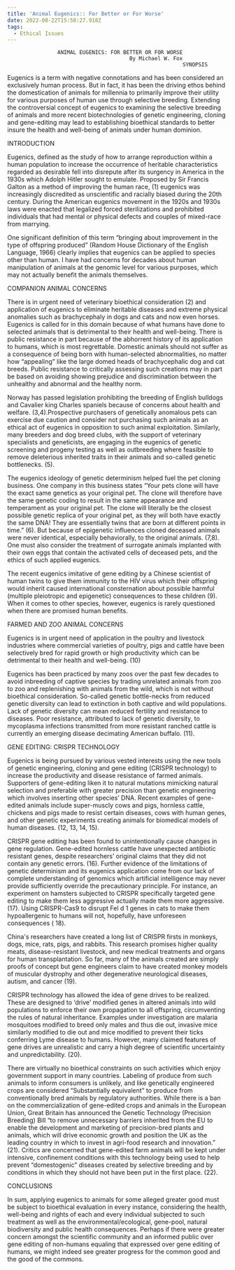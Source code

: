 ```yaml
---
title: 'Animal Eugenics:: For Better or For Worse'
date: 2022-08-22T15:58:27.918Z
tags:
  - Ethical Issues
---
```

                    ANIMAL EUGENICS: FOR BETTER OR FOR WORSE
                                           By Michael W. Fox
                                                            SYNOPSIS
Eugenics is a term with negative connotations and has been considered an exclusively human process. But in fact, it has been the driving ethos behind the domestication of animals for millennia to primarily improve their utility for various purposes of human use through selective breeding. Extending the controversial concept of eugenics to examining the selective breeding of animals and more recent biotechnologies of genetic engineering, cloning and gene-editing may lead to establishing bioethical standards to better insure the health and well-being of animals under human dominion.

INTRODUCTION


 Eugenics, defined as the study of how to arrange reproduction within a human population to increase the occurrence of heritable characteristics regarded as desirable fell into disrepute after its surgency in America in the 1930s which Adolph Hitler sought to emulate. Proposed by Sir Francis Galton as a method of improving the human race, (1) eugenics was increasingly discredited as unscientific and racially biased during the 20th century. During the American eugenics movement in the 1920s and 1930s laws were enacted that legalized forced sterilizations and prohibited individuals that had mental or physical defects and couples of mixed-race from marrying.


One significant definition of this term “bringing about improvement in the type of offspring produced” (Random House Dictionary of the English Language, 1966) clearly implies that eugenics can be applied to species other than human. I have had concerns for decades about human manipulation of animals at the genomic level for various purposes, which may not actually benefit the animals themselves. 

COMPANION ANIMAL CONCERNS


There is in urgent need of veterinary bioethical consideration (2) and application of eugenics to eliminate heritable diseases and extreme physical anomalies such as brachycephaly in dogs and cats and now even horses. Eugenics is called for in this domain because of what humans have done to selected animals that is detrimental to their health and well-being. There is public resistance in part because of the abhorrent history of its application to humans, which is most regrettable. Domestic animals should not suffer as a consequence of being born with human-selected abnormalities, no matter how “appealing” like the large domed heads of brachycephalic dog and cat breeds. Public resistance to critically assessing such creations may in part be based on avoiding showing prejudice and discrimination between the unhealthy and abnormal and the healthy norm.


Norway has passed legislation prohibiting the breeding of English bulldogs and Cavalier king Charles spaniels because of concerns about health and welfare. (3,4).Prospective purchasers of genetically anomalous pets can exercise due caution and consider not purchasing such animals as an ethical act of eugenics in opposition to such animal exploitation. Similarly, many breeders and dog breed clubs, with the support of veterinary specialists and geneticists, are engaging in the eugenics of genetic screening and progeny testing as well as outbreeding where feasible to remove deleterious inherited traits in their animals and so-called genetic bottlenecks. (5).


The eugenics ideology of genetic determinism helped fuel the pet cloning business. One company in this business states “Your pets clone will have the exact same genetics as your original pet. The clone will therefore have the same genetic coding to result in the same appearance and temperament as your original pet. The clone will literally be the closest possible genetic replica of your original pet, as they will both have exactly the same DNA! They are essentially twins that are born at different points in time.” (6). But because of epigenetic influences cloned deceased animals were never identical, especially behaviorally, to the original animals. (7,8). One must also consider the treatment of surrogate animals implanted with their own eggs that contain the activated cells of deceased pets, and the ethics of such applied eugenics.


The recent eugenics imitative of gene editing by a Chinese scientist of human twins to give them immunity to the HIV virus which their offspring would inherit caused international consternation about possible harmful (multiple pleiotropic and epigenetic) consequences to these children (9). When it comes to other species, however, eugenics is rarely questioned when there are promised human benefits. 


FARMED AND ZOO ANIMAL CONCERNS


Eugenics is in urgent need of application in the poultry and livestock industries where commercial varieties of poultry, pigs and cattle have been selectively bred for rapid growth or high productivity which can be detrimental to their health and well-being. (10)


Eugenics has been practiced by many zoos over the past few decades to avoid inbreeding of captive species by trading unrelated animals from zoo to zoo and replenishing with animals from the wild, which is not without bioethical consideration. So-called genetic bottle-necks from reduced genetic diversity can lead to extinction in both captive and wild populations. Lack of genetic diversity can mean reduced fertility and resistance to diseases. Poor resistance, attributed to lack of genetic diversity, to mycoplasma infections transmitted from more resistant ranched cattle is currently an emerging disease decimating American buffalo. (11).


GENE EDITING: CRISPR TECHNOLOGY


Eugenics is being pursued by various vested interests using the new tools of genetic engineering, cloning and gene editing (CRISPR technology) to increase the productivity and disease resistance of farmed animals. Supporters of gene-editing liken it to natural mutations mimicking natural selection and preferable with greater precision than genetic engineering which involves inserting other species’ DNA. Recent examples of gene-edited animals include super-muscly cows and pigs, hornless cattle, chickens and pigs made to resist certain diseases, cows with human genes, and other genetic experiments creating animals for biomedical models of human diseases. (12, 13, 14, 15). 


 CRISPR gene editing has been found to unintentionally cause changes in gene regulation. Gene-edited hornless cattle have unexpected antibiotic resistant genes, despite researchers’ original claims that they did not contain any genetic errors. (16). Further evidence of the limitations of genetic determinism and its eugenics application come from our lack of complete understanding of genomics which artificial intelligence may never provide sufficiently override the precautionary principle. For instance, an experiment on hamsters subjected to CRISPR specifically targeted gene editing to make them less aggressive actually made them more aggressive. (17). Using CRISPR-Cas9 to disrupt Fel d 1 genes in cats to make them hypoallergenic to humans will not, hopefully, have unforeseen consequences ( 18).


China's researchers have created a long list of CRISPR firsts in monkeys, dogs, mice, rats, pigs, and rabbits. This research promises higher quality meats, disease-resistant livestock, and new medical treatments and organs for human transplantation. So far, many of the animals created are simply proofs of concept but gene engineers claim to have created monkey models of muscular dystrophy and other degenerative neurological diseases, autism, and cancer (19). 


CRISPR technology has allowed the idea of gene drives to be realized. These are designed to ‘drive’ modified genes in altered animals into wild populations to enforce their own propagation to all offspring, circumventing the rules of natural inheritance. Examples under investigation are malaria mosquitoes modified to breed only males and thus die out, invasive mice similarly modified to die out and mice modified to prevent their ticks conferring Lyme disease to humans. However, many claimed features of gene drives are unrealistic and carry a high degree of scientific uncertainty and unpredictability. (20).


There are virtually no bioethical constraints on such activities which enjoy government support in many countries. Labeling of produce from such animals to inform consumers is unlikely, and like genetically engineered crops are considered “Substantially equivalent” to produce from conventionally bred animals by regulatory authorities. While there is a ban on the commercialization of gene-edited crops and animals in the European Union, Great Britain has announced the Genetic Technology (Precision Breeding) Bill “to remove unnecessary barriers inherited from the EU to enable the development and marketing of precision-bred plants and animals, which will drive economic growth and position the UK as the leading country in which to invest in agri-food research and innovation.” (21). Critics are concerned that gene-edited farm animals will be kept under intensive, confinement conditions with this technology being used to help prevent “domestogenic” diseases created by selective breeding and by conditions in which they should not have been put in the first place. (22).


CONCLUSIONS

In sum, applying eugenics to animals for some alleged greater good must be subject to bioethical evaluation in every instance, considering the health, well-being and rights of each and every individual subjected to such treatment as well as the environmental/ecological, gene-pool, natural biodiversity and public health consequences. Perhaps if there were greater concern amongst the scientific community and an informed public over gene editing of non-humans equaling that expressed over gene editing of humans, we might indeed see greater progress for the common good and the good of the commons.

